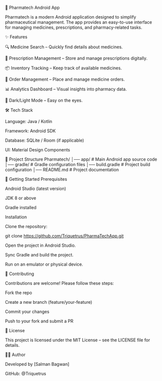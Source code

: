 📱 Pharmatech Android App

Pharmatech is a modern Android application designed to simplify pharmaceutical management. The app provides an easy-to-use interface for managing medicines, prescriptions, and pharmacy-related tasks.

✨ Features

🔍 Medicine Search – Quickly find details about medicines.

💊 Prescription Management – Store and manage prescriptions digitally.

📦 Inventory Tracking – Keep track of available medicines.

🛒 Order Management – Place and manage medicine orders.

📊 Analytics Dashboard – Visual insights into pharmacy data.

🌙 Dark/Light Mode – Easy on the eyes.

🛠️ Tech Stack

Language: Java / Kotlin

Framework: Android SDK

Database: SQLite / Room (if applicable)

UI: Material Design Components

📂 Project Structure
Pharmatech/
│── app/               # Main Android app source code
│── gradle/            # Gradle configuration files
│── build.gradle       # Project build configuration
│── README.md          # Project documentation

🚀 Getting Started
Prerequisites

Android Studio (latest version)

JDK 8 or above

Gradle installed

Installation

Clone the repository:

git clone https://github.com/Triquetrus/PharmaTechApp.git


Open the project in Android Studio.

Sync Gradle and build the project.

Run on an emulator or physical device.



🤝 Contributing

Contributions are welcome! Please follow these steps:

Fork the repo

Create a new branch (feature/your-feature)

Commit your changes

Push to your fork and submit a PR

📜 License

This project is licensed under the MIT License – see the LICENSE
 file for details.

👨‍💻 Author

Developed by [Salman Bagwan]

GitHub: @Triquetrus
